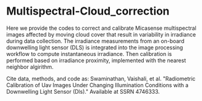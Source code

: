 # Multispectral-Cloud_correction
Here we provide the codes to correct and calibrate Micasense multispectral images affected by moving cloud cover that result in variability in irradiance during data collection. The irradiance measurements from an on-board downwelling light sensor (DLS) is integrated into the image processing workflow to compute instantaneous irradiance. Then calibration is performed based on irradiance proximity, implemented with the nearest neighbor algirithm. 

Cite data, methods, and code as: Swaminathan, Vaishali, et al. "Radiometric Calibration of Uav Images Under Changing Illumination Conditions with a Downwelling Light Sensor (Dls)." Available at SSRN 4746333.
